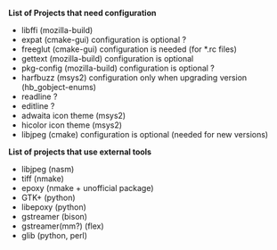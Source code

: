 **List of Projects that need configuration**

* libffi (mozilla-build)
* expat (cmake-gui) configuration is optional ?
* freeglut (cmake-gui) configuration is needed (for *.rc files)
* gettext (mozilla-build) configuration is optional
* pkg-config (mozilla-build) configuration is optional ?
* harfbuzz (msys2) configuration only when upgrading version (hb_gobject-enums)
* readline ?
* editline ?
* adwaita icon theme (msys2)
* hicolor icon theme (msys2)
* libjpeg (cmake) configuration is optional (needed for new versions)

**List of projects that use external tools**

* libjpeg (nasm)
* tiff (nmake)
* epoxy (nmake + unofficial package)
* GTK+ (python)
* libepoxy (python)
* gstreamer (bison)
* gstreamer(mm?) (flex)
* glib (python, perl)